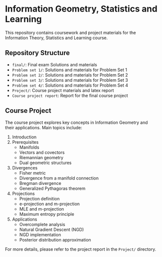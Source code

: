 # Information Geometry, Statistics and Learning

This repository contains coursework and project materials for the Information Theory, Statistics and Learning course.

## Repository Structure

- `final/`: Final exam Solutions and materials
- `Problem set 1/`: Solutions and materials for Problem Set 1
- `Problem set 2/`: Solutions and materials for Problem Set 2
- `Problem set 3/`: Solutions and materials for Problem Set 3
- `Problem set 4/`: Solutions and materials for Problem Set 4
- `Project/`: Course project materials and latex report
- `Course project report`: Report for the final course project

## Course Project

The course project explores key concepts in Information Geometry and their applications. Main topics include:

1. Introduction
2. Prerequisites
   - Manifolds
   - Vectors and covectors
   - Riemannian geometry
   - Dual geometric structures
3. Divergences
   - Fisher metric
   - Divergence from a manifold connection
   - Bregman divergence
   - Generalized Pythagoras theorem
4. Projections
   - Projection definition
   - e-projection and m-projection
   - MLE and m-projection
   - Maximum entropy principle
5. Applications
   - Overcomplete analysis
   - Natural Gradient Descent (NGD)
   - NGD implementation
   - Posterior distribution approximation

For more details, please refer to the project report in the `Project/` directory.
